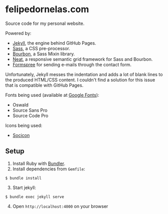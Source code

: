 # felipedornelas.com

Source code for my personal website.

Powered by:

 - [Jekyll](http://jekyllrb.com), the engine behind GitHub Pages.
 - [Sass](http://sass-lang.com), a CSS pre-processor.
 - [Bourbon](http://bourbon.io), a Sass Mixin library.
 - [Neat](http://neat.bourbon.io), a responsive semantic grid framework for Sass and Bourbon.
 - [Formspree](http://formspree.io) for sending e-mails through the contact form.

Unfortunately, Jekyll messes the indentation and adds a lot of blank lines to the produced HTML/CSS content. I couldn't find a solution for this issue that is compatible with GitHub Pages.

Fonts being used (available at [Google Fonts](https://www.google.com/fonts)):

 - Oswald
 - Source Sans Pro
 - Source Code Pro

Icons being used:

 - [Socicon](http://www.socicon.com/)

## Setup

1. Install Ruby with [Bundler](http://bundler.io).
2. Install dependencies from `Gemfile`:
  
  ```
  $ bundle install
  ```
  
3. Start jekyll:
  
  ```  
  $ bundle exec jekyll serve
  ```  
  
4. Open `http://localhost:4000` on your browser
